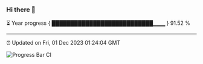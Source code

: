 ### Hi there 👋

⏳ Year progress { ███████████████████████████▁▁▁ } 91.52 %

---

⏰ Updated on Fri, 01 Dec 2023 01:24:04 GMT

![Progress Bar CI](https://github.com/ZhaoGui/ZhaoGui/workflows/Progress%20Bar%20CI/badge.svg)
